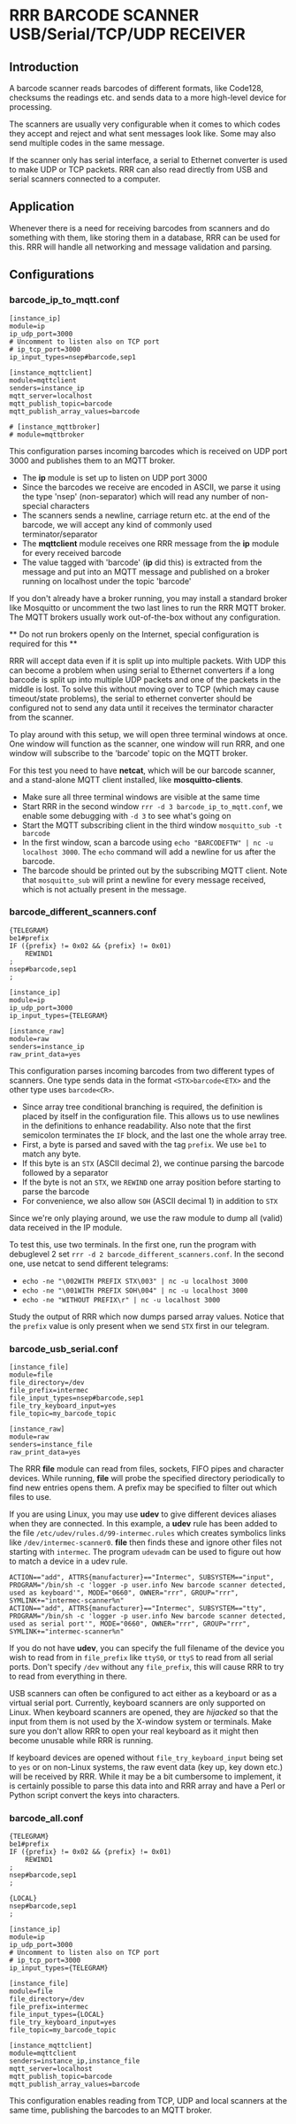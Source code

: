 # RRR BARCODE SCANNER USB/Serial/TCP/UDP RECEIVER

## Introduction

A barcode scanner reads barcodes of different formats, like Code128, checksums
the readings etc. and sends data to a more high-level device for processing.

The scanners are usually very configurable when it comes to which codes they accept
and reject and what sent messages look like. Some may also send multiple codes in
the same message.

If the scanner only has serial interface, a serial to Ethernet converter is used
to make UDP or TCP packets. RRR can also read directly from USB and serial scanners
connected to a computer.

## Application

Whenever there is a need for receiving barcodes from scanners and do something with
them, like storing them in a database, RRR can be used for this. RRR will handle
all networking and message validation and parsing.

## Configurations

### barcode\_ip\_to\_mqtt.conf

	[instance_ip]
	module=ip
	ip_udp_port=3000
	# Uncomment to listen also on TCP port
	# ip_tcp_port=3000
	ip_input_types=nsep#barcode,sep1
	
	[instance_mqttclient]
	module=mqttclient
	senders=instance_ip
	mqtt_server=localhost
	mqtt_publish_topic=barcode
	mqtt_publish_array_values=barcode
	
	# [instance_mqttbroker]
	# module=mqttbroker

This configuration parses incoming barcodes which is received on UDP
port 3000 and publishes them to an MQTT broker. 

* The **ip** module is set up to listen on UDP port 3000
* Since the barcodes we receive are encoded in ASCII, we parse it using the
  type 'nsep' (non-separator) which will read any number of non-special characters
* The scanners sends a newline, carriage return etc. at the end of the barcode,
  we will accept any kind of commonly used terminator/separator
* The **mqttclient** module receives one RRR message from the **ip** module for
  every received barcode
* The value tagged with 'barcode' (**ip** did this) is extracted from the message
  and put into an MQTT message and published on a broker running on localhost under
  the topic 'barcode'
  
If you don't already have a broker running, you may install a standard broker
like Mosquitto or uncomment the two last lines to run the RRR MQTT broker. The MQTT
brokers usually work out-of-the-box without any configuration.

** Do not run brokers openly on the Internet, special configuration is required for this **

RRR will accept data even if it is split up into multiple packets. With UDP this can become
a problem when using serial to Ethernet converters if a long barcode is split up into multiple UDP
packets and one of the packets in the middle is lost. To solve this without moving over to
TCP (which may cause timeout/state problems), the serial to ethernet converter should be
configured not to send any data until it receives the terminator character from the scanner.

To play around with this setup, we will open three terminal windows at once. One window will function
as the scanner, one window will run RRR, and one window will subscribe to the 'barcode' topic on
the MQTT broker.

For this test you need to have **netcat**, which will be our barcode scanner, and a stand-alone MQTT
client installed, like **mosquitto-clients**.

* Make sure all three terminal windows are visible at the same time
* Start RRR in the second window `rrr -d 3 barcode_ip_to_mqtt.conf`, we enable
  some debugging with `-d 3` to see what's going on
* Start the MQTT subscribing client in the third window `mosquitto_sub -t barcode`
* In the first window, scan a barcode using `echo "BARCODEFTW" | nc -u localhost 3000`. The `echo`
  command will add a newline for us after the barcode.
* The barcode should be printed out by the subscribing MQTT client. Note that `mosquitto_sub` will
  print a newline for every message received, which is not actually present in the message.

### barcode\_different\_scanners.conf

	{TELEGRAM}
	be1#prefix
	IF ({prefix} != 0x02 && {prefix} != 0x01)
		REWIND1
	;
	nsep#barcode,sep1
	;
	
	[instance_ip]
	module=ip
	ip_udp_port=3000
	ip_input_types={TELEGRAM}
	
	[instance_raw]
	module=raw
	senders=instance_ip
	raw_print_data=yes


This configuration parses incoming barcodes from two different types of scanners.
One type sends data in the format `<STX>barcode<ETX>` and the other type uses `barcode<CR>`.

* Since array tree conditional branching is required, the definition is placed by itself in the configuration file.
This allows us to use newlines in the definitions to enhance readability.
Also note that the first semicolon terminates the `IF` block, and the last one the whole array tree.
* First, a byte is parsed and saved with the tag `prefix`. We use `be1` to match any byte.
* If this byte is an `STX` (ASCII decimal 2), we continue parsing the barcode followed by a separator
* If the byte is not an `STX`, we `REWIND` one array position before starting to parse the barcode
* For convenience, we also allow `SOH` (ASCII decimal 1) in addition to `STX`

Since we're only playing around, we use the raw module to dump all (valid) data received in the IP module.

To test this, use two terminals. In the first one, run the program with debuglevel 2 set `rrr -d 2 barcode_different_scanners.conf`. In the second one, use netcat to send different telegrams:

* `echo -ne "\002WITH PREFIX STX\003" | nc -u localhost 3000`
* `echo -ne "\001WITH PREFIX SOH\004" | nc -u localhost 3000`
* `echo -ne "WITHOUT PREFIX\r" | nc -u localhost 3000`

Study the output of RRR which now dumps parsed array values.
Notice that the `prefix` value is only present when we send `STX` first in our telegram.

### barcode\_usb\_serial.conf

	[instance_file]
	module=file
	file_directory=/dev
	file_prefix=intermec
	file_input_types=nsep#barcode,sep1
	file_try_keyboard_input=yes
	file_topic=my_barcode_topic
	
	[instance_raw]
	module=raw
	senders=instance_file
	raw_print_data=yes

The RRR **file** module can read from files, sockets, FIFO pipes and character devices. While running, **file** will probe the specified directory periodically to find new entries opens them. A prefix may be specified
to filter out which files to use.

If you are using Linux, you may use **udev** to give different devices aliases when they are connected. In this example, a **udev** rule has been added to the file `/etc/udev/rules.d/99-intermec.rules` which creates
symbolics links like `/dev/intermec-scanner0`. **file** then finds these and ignore other files not starting with `intermec`. The program `udevadm` can be used to figure out how to match a device in a udev rule.

	ACTION=="add", ATTRS{manufacturer}=="Intermec", SUBSYSTEM=="input", PROGRAM="/bin/sh -c 'logger -p user.info New barcode scanner detected, used as keyboard'", MODE="0660", OWNER="rrr", GROUP="rrr", SYMLINK+="intermec-scanner%n"
	ACTION=="add", ATTRS{manufacturer}=="Intermec", SUBSYSTEM=="tty", PROGRAM="/bin/sh -c 'logger -p user.info New barcode scanner detected, used as serial port'", MODE="0660", OWNER="rrr", GROUP="rrr", SYMLINK+="intermec-scanner%n"

If you do not have **udev**, you can specify the full filename of the device you wish to read from in `file_prefix` like `ttyS0`, or `ttyS` to read from all serial ports. Don't specify `/dev` without
any `file_prefix`, this will cause RRR to try to read from everything in there.

USB scanners can often be configured to act either as a keyboard or as a virtual serial port. Currently,
keyboard scanners are only supported on Linux. When keyboard scanners are opened, they are *hijacked* so that
the input from them is not used by the X-window system or terminals. Make sure you don't allow RRR to open
your real keyboard as it might then become unusable while RRR is running.

If keyboard devices are opened without `file_try_keyboard_input` being set to `yes` or on non-Linux systems,
the raw event data (key up, key down etc.) will be received by RRR. While it may be a bit cumbersome to implement, it is certainly possible to parse this data into and RRR array and have a Perl or Python script convert the keys into characters.


### barcode\_all.conf

	{TELEGRAM}
	be1#prefix
	IF ({prefix} != 0x02 && {prefix} != 0x01)
		REWIND1
	;
	nsep#barcode,sep1
	;
	
	{LOCAL}
	nsep#barcode,sep1
	;
	
	[instance_ip]
	module=ip
	ip_udp_port=3000
	# Uncomment to listen also on TCP port
	# ip_tcp_port=3000
	ip_input_types={TELEGRAM}
	
	[instance_file]
	module=file
	file_directory=/dev
	file_prefix=intermec
	file_input_types={LOCAL}
	file_try_keyboard_input=yes
	file_topic=my_barcode_topic
	
	[instance_mqttclient]
	module=mqttclient
	senders=instance_ip,instance_file
	mqtt_server=localhost
	mqtt_publish_topic=barcode
	mqtt_publish_array_values=barcode

This configuration enables reading from TCP, UDP and local scanners at the same time, publishing
the barcodes to an MQTT broker.
